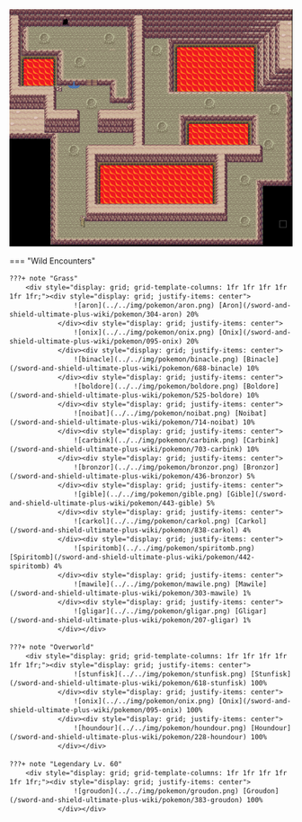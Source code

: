 <img src="../../img/routes/Wild Area 4 (Volcano).png" alt="Wild Area 4 (Volcano)"/>

=== "Wild Encounters"


	???+ note "Grass"
		<div style="display: grid; grid-template-columns: 1fr 1fr 1fr 1fr 1fr 1fr;"><div style="display: grid; justify-items: center">
                    ![aron](../../img/pokemon/aron.png) [Aron](/sword-and-shield-ultimate-plus-wiki/pokemon/304-aron) 20%
                </div><div style="display: grid; justify-items: center">
                    ![onix](../../img/pokemon/onix.png) [Onix](/sword-and-shield-ultimate-plus-wiki/pokemon/095-onix) 20%
                </div><div style="display: grid; justify-items: center">
                    ![binacle](../../img/pokemon/binacle.png) [Binacle](/sword-and-shield-ultimate-plus-wiki/pokemon/688-binacle) 10%
                </div><div style="display: grid; justify-items: center">
                    ![boldore](../../img/pokemon/boldore.png) [Boldore](/sword-and-shield-ultimate-plus-wiki/pokemon/525-boldore) 10%
                </div><div style="display: grid; justify-items: center">
                    ![noibat](../../img/pokemon/noibat.png) [Noibat](/sword-and-shield-ultimate-plus-wiki/pokemon/714-noibat) 10%
                </div><div style="display: grid; justify-items: center">
                    ![carbink](../../img/pokemon/carbink.png) [Carbink](/sword-and-shield-ultimate-plus-wiki/pokemon/703-carbink) 10%
                </div><div style="display: grid; justify-items: center">
                    ![bronzor](../../img/pokemon/bronzor.png) [Bronzor](/sword-and-shield-ultimate-plus-wiki/pokemon/436-bronzor) 5%
                </div><div style="display: grid; justify-items: center">
                    ![gible](../../img/pokemon/gible.png) [Gible](/sword-and-shield-ultimate-plus-wiki/pokemon/443-gible) 5%
                </div><div style="display: grid; justify-items: center">
                    ![carkol](../../img/pokemon/carkol.png) [Carkol](/sword-and-shield-ultimate-plus-wiki/pokemon/838-carkol) 4%
                </div><div style="display: grid; justify-items: center">
                    ![spiritomb](../../img/pokemon/spiritomb.png) [Spiritomb](/sword-and-shield-ultimate-plus-wiki/pokemon/442-spiritomb) 4%
                </div><div style="display: grid; justify-items: center">
                    ![mawile](../../img/pokemon/mawile.png) [Mawile](/sword-and-shield-ultimate-plus-wiki/pokemon/303-mawile) 1%
                </div><div style="display: grid; justify-items: center">
                    ![gligar](../../img/pokemon/gligar.png) [Gligar](/sword-and-shield-ultimate-plus-wiki/pokemon/207-gligar) 1%
                </div></div>

	???+ note "Overworld"
		<div style="display: grid; grid-template-columns: 1fr 1fr 1fr 1fr 1fr 1fr;"><div style="display: grid; justify-items: center">
                    ![stunfisk](../../img/pokemon/stunfisk.png) [Stunfisk](/sword-and-shield-ultimate-plus-wiki/pokemon/618-stunfisk) 100%
                </div><div style="display: grid; justify-items: center">
                    ![onix](../../img/pokemon/onix.png) [Onix](/sword-and-shield-ultimate-plus-wiki/pokemon/095-onix) 100%
                </div><div style="display: grid; justify-items: center">
                    ![houndour](../../img/pokemon/houndour.png) [Houndour](/sword-and-shield-ultimate-plus-wiki/pokemon/228-houndour) 100%
                </div></div>

	???+ note "Legendary Lv. 60"
		<div style="display: grid; grid-template-columns: 1fr 1fr 1fr 1fr 1fr 1fr;"><div style="display: grid; justify-items: center">
                    ![groudon](../../img/pokemon/groudon.png) [Groudon](/sword-and-shield-ultimate-plus-wiki/pokemon/383-groudon) 100%
                </div></div>



